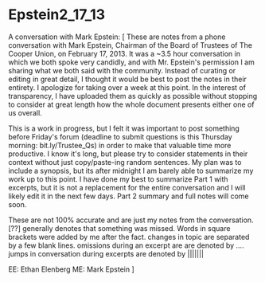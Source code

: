 Epstein2_17_13
==============

A conversation with Mark Epstein:
[
These are notes from a phone conversation with Mark Epstein, Chairman of the Board of Trustees of The Cooper Union, on February 17, 2013. It was a ~3.5 hour conversation in which we both spoke very candidly, and with Mr. Epstein's permission I am sharing what we both said with the community. Instead of curating or editing in great detail, I thought it would be best to post the notes in their entirety. I apologize for taking over a week at this point. In the interest of transparency, I have uploaded them as quickly as possible without stopping to consider at great length how the whole document presents either one of us overall. 

This is a work in progress, but I felt it was important to post something before Friday's forum (deadline to submit questions is this Thursday morning: bit.ly/Trustee_Qs) in order to make that valuable time more productive. I know it's long, but please try to consider statements in their context without just copy/paste-ing random sentences. My plan was to include a synopsis, but its after midnight I am barely able to summarize my work up to this point. I have done my best to summarize Part 1 with excerpts, but it is not a replacement for the entire conversation and I will likely edit it in the next few days. Part 2 summary and full notes will come soon.

These are not 100% accurate and are just my notes from the conversation. [??] generally denotes that something was missed. Words in square brackets were added by me after the fact. changes in topic are separated by a few blank lines. omissions during an excerpt are are denoted by .... jumps in conversation during excerpts are denoted by ||||||| 

EE: Ethan Elenberg
ME: Mark Epstein 
]

